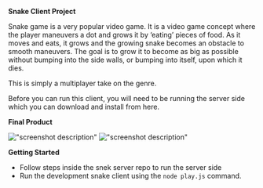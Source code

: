**Snake Client Project**

Snake game is a very popular video game. It is a video game concept where the player maneuvers a dot and grows it by ‘eating’ pieces of food. As it moves and eats, it grows and the growing snake becomes an obstacle to smooth maneuvers. The goal is to grow it to become as big as possible without bumping into the side walls, or bumping into itself, upon which it dies.

This is simply a multiplayer take on the genre.

Before you can run this client, you will need to be running the server side which you can download and install from here. 

**Final Product**

!["screenshot description"](#)
!["screenshot description"](#)


**Getting Started**

- Follow steps inside the snek server repo to run the server side
- Run the development snake client using the `node play.js` command.